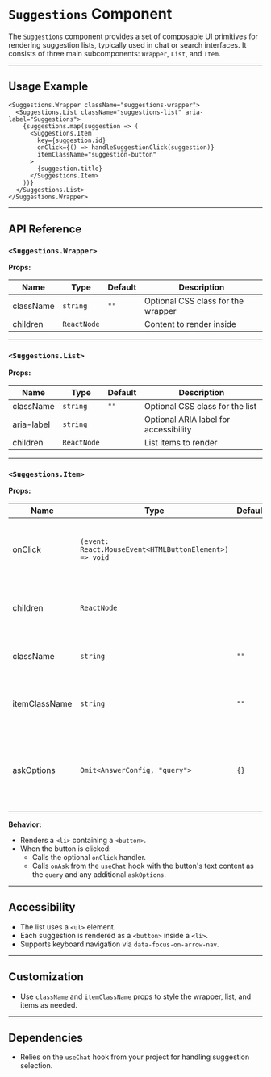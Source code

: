 # `Suggestions` Component

The `Suggestions` component provides a set of composable UI primitives for rendering suggestion lists, typically used in chat or search interfaces. It consists of three main subcomponents: `Wrapper`, `List`, and `Item`.

---

## Usage Example

```tsx
<Suggestions.Wrapper className="suggestions-wrapper">
  <Suggestions.List className="suggestions-list" aria-label="Suggestions">
    {suggestions.map(suggestion => (
      <Suggestions.Item
        key={suggestion.id}
        onClick={() => handleSuggestionClick(suggestion)}
        itemClassName="suggestion-button"
      >
        {suggestion.title}
      </Suggestions.Item>
    ))}
  </Suggestions.List>
</Suggestions.Wrapper>
```

---

## API Reference

### `<Suggestions.Wrapper>`

**Props:**

| Name      | Type           | Default | Description                        |
|-----------|----------------|---------|------------------------------------|
| className | `string`       | `""`    | Optional CSS class for the wrapper |
| children  | `ReactNode`    |         | Content to render inside           |

---

### `<Suggestions.List>`

**Props:**

| Name        | Type           | Default | Description                        |
|-------------|----------------|---------|------------------------------------|
| className   | `string`       | `""`    | Optional CSS class for the list    |
| aria-label  | `string`       |         | Optional ARIA label for accessibility |
| children    | `ReactNode`    |         | List items to render               |

---

### `<Suggestions.Item>`

**Props:**

| Name         | Type                                             | Default | Description                                                                                  |
|--------------|--------------------------------------------------|---------|----------------------------------------------------------------------------------------------|
| onClick      | `(event: React.MouseEvent<HTMLButtonElement>) => void` |         | Optional click handler for the suggestion button                                              |
| children     | `ReactNode`                                      |         | Content to display inside the suggestion button                                               |
| className    | `string`                                         | `""`    | Optional CSS class for the `<li>` element                                                     |
| itemClassName| `string`                                         | `""`    | Optional CSS class for the `<button>` element                                                 |
| askOptions   | `Omit<AnswerConfig, "query">`                    | `{}`    | Additional options passed to the `onAsk` function from the `useChat` hook                     |

**Behavior:**

- Renders a `<li>` containing a `<button>`.
- When the button is clicked:
  - Calls the optional `onClick` handler.
  - Calls `onAsk` from the `useChat` hook with the button's text content as the `query` and any additional `askOptions`.

---

## Accessibility

- The list uses a `<ul>` element.
- Each suggestion is rendered as a `<button>` inside a `<li>`.
- Supports keyboard navigation via `data-focus-on-arrow-nav`.

---

## Customization

- Use `className` and `itemClassName` props to style the wrapper, list, and items as needed.

---

## Dependencies

- Relies on the `useChat` hook from your project for handling suggestion selection.
